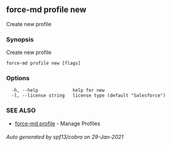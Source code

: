 ## force-md profile new

Create new profile

### Synopsis

Create new profile

```
force-md profile new [flags]
```

### Options

```
  -h, --help             help for new
  -l, --license string   license type (default "Salesforce")
```

### SEE ALSO

* [force-md profile](force-md_profile.md)	 - Manage Profiles

###### Auto generated by spf13/cobra on 29-Jan-2021
